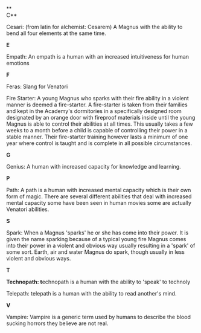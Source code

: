 **  
C**

Cesari: (from latin for alchemist: Cesarem) A Magnus with the ability to bend all four elements at the same time.

  

**E**

Empath: An empath is a human with an increased intuitiveness for human emotions

  

**F**

Feras: Slang for Venatori

  

Fire Starter: A young Magnus who sparks with their fire ability in a violent manner is deemed a fire-starter. A fire-starter is taken from their families and kept in the Academy's dormitories in a specifically designed room designated by an orange door with fireproof materials inside until the young Magnus is able to control their abilities at all times. This usually takes a few weeks to a month before a child is capable of controlling their power in a stable manner. Their fire-starter training however lasts a minimum of one year where control is taught and is complete in all possible circumstances.

  

**G**

Genius: A human with increased capacity for knowledge and learning.

  

**P**

Path: A path is a human with increased mental capacity which is their own form of magic. There are several different abilities that deal with increased mental capacity some have been seen in human movies some are actually Venatori abilities.

  

**S**

Spark: When a Magnus 'sparks' he or she has come into their power. It is given the name sparking because of a typical young fire Magnus comes into their power in a violent and obvious way usually resulting in a 'spark' of some sort. Earth, air and water Magnus do spark, though usually in less violent and obvious ways.

  

**T**

**Technopath: t**echnopath is a human with the ability to 'speak' to technoly

  

Telepath: telepath is a human with the ability to read another's mind.

  

**V**

Vampire: Vampire is a generic term used by humans to describe the blood sucking horrors they believe are not real.
<!--stackedit_data:
eyJoaXN0b3J5IjpbLTc4ODg0OTM3OV19
-->